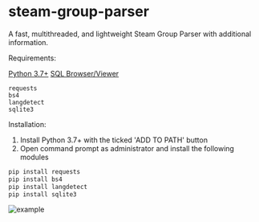 # steam-group-parser
A fast, multithreaded, and lightweight Steam Group Parser with additional information.

Requirements:

[Python 3.7+](https://www.python.org/ftp/python/3.7.4/python-3.7.4-amd64.exe)
[SQL Browser/Viewer](https://sqlitebrowser.org/dl/)
```
requests 
bs4
langdetect
sqlite3
```


Installation:

1. Install Python 3.7+ with the ticked 'ADD TO PATH' button
2. Open command prompt as administrator and install the following modules
```py
pip install requests
pip install bs4
pip install langdetect
pip install sqlite3
```

![example](https://i.imgur.com/4ogKLbV.png)
